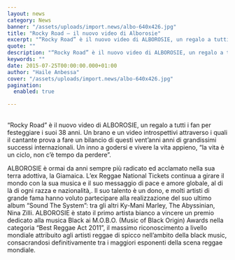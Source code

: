 ```yaml
---
layout: news
category: News
banner: "/assets/uploads/import.news/albo-640x426.jpg"
title: "Rocky Road – il nuovo video di Alborosie"
excerpt: "“Rocky Road” è il nuovo video di ALBOROSIE, un regalo a tutti i fan per festeggiare i suoi 38 anni. Un brano e un video introspettivi attraverso i quali il cantante prova a fare un bilancio di questi vent’anni anni di grandissimi successi internazionali. Un inno a godersi e vivere la vita appieno, “la vita [&hellip"
quote: ""
description: "“Rocky Road” è il nuovo video di ALBOROSIE, un regalo a tutti i fan per festeggiare i suoi 38 anni. Un brano e un video introspettivi attraverso i quali il cantante prova a fare un bilancio di questi vent’anni anni di grandissimi successi internazionali. Un inno a godersi e vivere la vita appieno, “la vita [&hellip"
keywords: ""
date: 2015-07-25T00:00:00.000+01:00
author: "Haile Anbessa"
cover: "/assets/uploads/import.news/albo-640x426.jpg"
pagination:
  enabled: true

---
```


[](https://hotmc.com/wp-content/uploads/2015/07/albo.jpg)  
“Rocky Road” è il nuovo video di ALBOROSIE, un regalo a tutti i fan per festeggiare i suoi 38 anni. Un brano e un video introspettivi attraverso i quali il cantante prova a fare un bilancio di questi vent’anni anni di grandissimi successi internazionali. Un inno a godersi e vivere la vita appieno, “la vita è un ciclo, non c’è tempo da perdere”.

ALBOROSIE è ormai da anni sempre più radicato ed acclamato nella sua terra adottiva, la Giamaica. L’ex Reggae National Tickets continua a girare il mondo con la sua musica e il suo messaggio di pace e amore globale, al di là di ogni razza e nazionalità,. Il suo talento è un dono, e molti artisti di grande fama hanno voluto partecipare alla realizzazione del suo ultimo album “Sound The System”: tra gli altri Ky-Mani Marley, The Abyssinian, Nina Zilli. ALBOROSIE è stato il primo artista bianco a vincere un premio dedicato alla musica Black ai M.O.B.O. (Music of Black Origin) Awards nella categoria “Best Reggae Act 2011”, il massimo riconoscimento a livello mondiale attribuito agli artisti reggae di spicco nell’ambito della black music, consacrandosi definitivamente tra i maggiori esponenti della scena reggae mondiale.